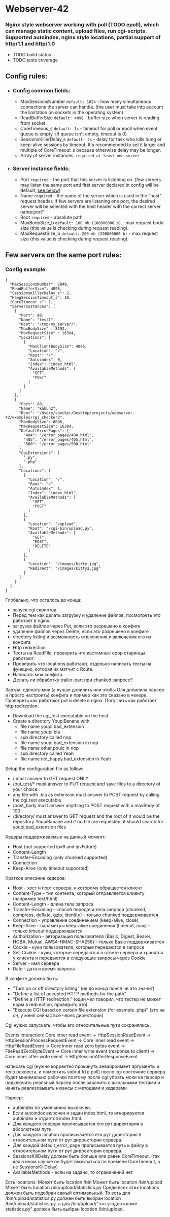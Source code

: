 # Webserver-42

### Nginx style webserver working with poll (TODO epoll), which can manage static content, upload files, run cgi-scripts. Supported autoindex, nginx style locations, partial support of http/1.1 and http/1.0

* TODO build status
* TODO tests coverage

## Config rules:
- ### Config common fields:
  * MaxSessionsNumber `default: 1024` - how many simultaneous connections the server can handle. (the user must take into account the limitation on sockets in the operating system)
  * ReadBufferSize `default: 4096` - buffer size when server is reading from socket.
  * CoreTimeous_s `default: 1s` - timeout for poll or epoll when event queue is empty. (if queue isn't empty, timeout is 0) 
  * SessionsKillerDelay_s `default: 2s` - delay for task who kills hung or keep-alive sessions by timeout. It's recommended to set it larger and multiple of CoreTimeout_s because otherwise delay may be longer.
  * Array of server instances. `required at least one server`

- ### Server instanse fields:
  * Port `required` - the port that this server is listening on. (few servers may listen the same port and first server declared in config will be default, [see below](#few-servers-on-the-same-port-rules))
  * Name `required` - the name of the server which is used in the "host" request header. If few servers are listening one port, the desired server will be selected with the host header with the correct server name:port" 
  * Root `required` - absolute path 
  * MaxBodySize_b `default: 100 mb (100000000 b)` - max request body size (this value is checking during request reading).
  * MaxRequestSize_b `default: 200 mb (200000000 b)` - max request size (this value is checking during request reading).
 
## Few servers on the same port rules:

### Config example:
```
{
  "MaxSessionsNumber": 2048,
  "ReadBufferSize": 4096,
  "SessionsKillerDelay_s": 2,
  "HangSessionTimeout_s": 10,
  "CoreTimeout_s": 1,
  "ServerInstances": [
    {
      "Port": 80,
      "Name": "test1",
      "Root": "/tmp/my_server/",
      "MaxBodySize" : 8192,
      "MaxRequestSize" : 16384,
      "Locations": [
        {
          "MaxClientBodySize": 4096,
          "Location": "/",
          "Root": "/",
          "Autoindex": 0,
          "Index": "index.html",
          "AvailableMethods": [
            "GET",
            "POST"
          ]
        }
      ]
    },
    {
      "Port": 80,
      "Name": "kabun2",
      "Root": "/Users/sbecker/Desktop/projects/webserver-42/examples/cgi_checker2",
      "MaxBodySize": 8096,
      "MaxRequestSize": 16384,
      "DefaultErrorPages": {
        "404": "/error_pages/404.html",
        "405": "/error_pages/405.html",
        "500": "/error_pages/500.html"
      },
      "CgiExtensions": [
        ".py",
        ".php"
      ],
      "Locations": [
        {
          "Location": "/",
          "Root": "/",
          "Autoindex": 1,
          "Index": "index.html",
          "AvailableMethods": [
            "GET",
            "POST"
          ]
        },
        {
          "Location": "/upload",
          "Root": "/cgi-bin/upload.py",
          "AvailableMethods": [
            "GET",
            "POST",
            "DELETE"
          ]
        },
        {
          "Location": "/images/kitty.jpg",
          "Redirect": "/images/kitty2.jpg"
        }
      ]
    }
  ]
}
```

Глобально, что осталось до конца:
* запуск cgi скриптов
* Перед тем как делать загрузку и удаление файлов, посмотреть это работает в nginx.
* загрузка файлов через Put, если это разрешено в конфиге
* удаление файлов через Delete, если это разрешено в конфиге
* directory listing и возможность отключения и включения его из конфига
* Http redirection
* Тесты на ReadFile, проверить что кастомные ерор старинцы работают.
* Проверить что locations работают, отдельно написать тесты на функцию, которая их матчит с Route.
* Написать мок конфига.
* Делать ли обработку trailer-part при chanked запросе?


Завтра: сделать мок (а лучше допилить или чтобы Оля допилила парсер и просто настроить) конфига и пример как это сказано в чекере.
Проверить как работают put и delete в nginx.
Погуглить как работает http redirection.

- Download the cgi_test executable on the host
- Create a directory YoupiBanane with:
  * file name youpi.bad_extension 
  * file name youpi.bla 
  * sub directory called nop 
  * file name youpi.bad_extension in nop 
  * file name other.pouic in nop 
  * sub directory called Yeah 
  * file name not_happy.bad_extension in Yeah 

Setup the configuration file as follow:
- / must answer to GET request ONLY
- /put_test/* must answer to PUT request and save files to a directory of your choice
- any file with .bla as extension must answer to POST request by calling the cgi_test executable
- /post_body must answer anything to POST request with a maxBody of 100
- /directory/ must answer to GET request and the root of it would be the repository YoupiBanane and if no file are requested, it should search for youpi.bad_extension files


Хедеры поддерживаемые на данный момент:
* Host (not supported ipv6 and ipvFuture)
* Content-Length
* Transfer-Encoding (only chunked supported)
* Connection
* Keep-Alive (only timeout supported)

Краткое описание хедеров:
* Host - хост и порт сервера, к которому обращается клиент
* Content-Type - тип контента, который отправляется клиенту (например text/html)
* Content-Length - длина тела запроса
* Transfer-Encoding - способ передачи тела запроса (chunked, compress, deflate, gzip, identity) - только chunked поддерживается
* Connection - управление соединением (keep-alive, close)
* Keep-Alive - параметры keep-alive соединения (timeout, max) - только timeout поддерживается
* Authorization - авторизация пользователя (Basic, Digest, Bearer, HOBA, Mutual, AWS4-HMAC-SHA256) - только Basic поддерживается
* Cookie - куки пользователя, которые передаются в запросе
* Set-Cookie - куки, которые передаются в ответе сервера и хранятся у клиента и передаются в следующие запросы через Cookie
* Server - имя сервера
* Date - дата и время запроса

В конфиге должно быть:
* "Turn on or off directory listing" (не до конца понял че это значит)
* "Define a list of accepted HTTP methods for the path"
* "Define a HTTP redirection." (один чел говорил, что тестер не может норм в redirection, проверить это)
* "Execute CGI based on certain file extension (for example .php)" (это не оч, у меня сейчас все через директории)

Сgi нужно запускать, чтобы его относительные пути сохранялись.

Events interaction:
Core inner read event -> HttpSessionReadEvent -> HttpSessionProcessRequestEvent -> 
Core inner read event -> HttpFileReadEvent -> Core inner read zero bytes event -> 
FileReadZeroByteEvent -> Core inner write event (response to client) -> 
Core inner after write event -> HttpSessionAfterResponseEvent

написать cgi (нужно корректно прокинуть энвайронмент аргументы и тело реквеста, и поместить stdout fd в poll)
после cgi состояние сервера будет минимально рабочим
поэтому после cgi убрать моки на парсер и подключить реальный парсер
после заранить с школьными тестами и начать реализовывать нюансы с методами и хедерами

Парсер:
* autoindex по умолчанию выключен.
* Если autoindex включен и задан index.html, то игнорируется autoindex и отдается index.html.
* Для каждого сервера прописывается его рут директория в абсолютном пути.
* Для каждого location прописывается его рут директория в относительном пути от рут дирректории сервера.
* Для каждой default_error_page прописывается путь к файлу в относительном пути от рут дирректории сервера.
* SessionsKillDelay должен быть больше или равен CoreTimeout. (так как в ином случае он будет вызываться по времени CoreTimeout, а не SessionsKillDelay)
* AvailableMethods - если на задано, то ограничений нет.

Есть locations:
Может быть location /bin
Может быть location /bin/upload
Может быть location /bin/upload/statistics.py
Среди всех этих locations должен быть подобран самый оптимальный.
То есть для /bin/upload/statistics.py должен быть выбран location /bin/upload/statistics.py.
а для /bin/upload/"что угодно кроме statistics.py" должен быть выбран location /bin/upload.
